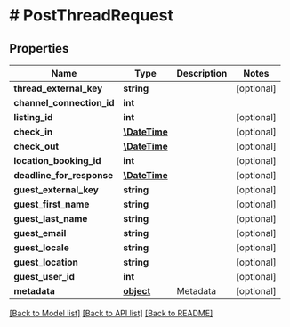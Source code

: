 # # PostThreadRequest

## Properties

Name | Type | Description | Notes
------------ | ------------- | ------------- | -------------
**thread_external_key** | **string** |  | [optional] 
**channel_connection_id** | **int** |  | 
**listing_id** | **int** |  | [optional] 
**check_in** | [**\DateTime**](\DateTime.md) |  | [optional] 
**check_out** | [**\DateTime**](\DateTime.md) |  | [optional] 
**location_booking_id** | **int** |  | [optional] 
**deadline_for_response** | [**\DateTime**](\DateTime.md) |  | [optional] 
**guest_external_key** | **string** |  | [optional] 
**guest_first_name** | **string** |  | [optional] 
**guest_last_name** | **string** |  | [optional] 
**guest_email** | **string** |  | [optional] 
**guest_locale** | **string** |  | [optional] 
**guest_location** | **string** |  | [optional] 
**guest_user_id** | **int** |  | [optional] 
**metadata** | [**object**](.md) | Metadata | [optional] 

[[Back to Model list]](../../README.md#documentation-for-models) [[Back to API list]](../../README.md#documentation-for-api-endpoints) [[Back to README]](../../README.md)


